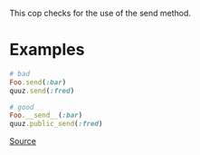 
This cop checks for the use of the send method.

# Examples

```ruby
# bad
Foo.send(:bar)
quuz.send(:fred)

# good
Foo.__send__(:bar)
quuz.public_send(:fred)
```

[Source](http://www.rubydoc.info/gems/rubocop/RuboCop/Cop/Style/Send)